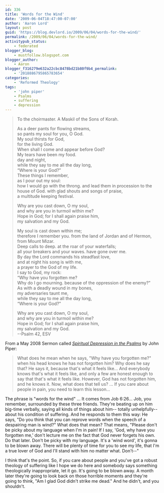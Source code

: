 ```yaml
---
id: 336
title: 'Words for the Wind'
date: '2009-06-04T18:47:00-07:00'
author: 'Aaron Lord'
layout: post
guid: 'https://blog.devlord.io/2009/06/04/words-for-the-wind/'
permalink: /2009/06/04/words-for-the-wind/
activitypub_status:
    - federated
blogger_blog:
    - mustfollow.blogspot.com
blogger_author:
    - Aaron
blogger_f316279e632a22cbc8478bd21b80f9b4_permalink:
    - '2018886795865783654'
categories:
    - 'Reformed Theology'
tags:
    - 'john piper'
    - Psalms
    - suffering
    - depression
---
```


> To the choirmaster. A Maskil of the Sons of Korah.
> 
> As a deer pants for flowing streams,  
> so pants my soul for you, O God.  
> My soul thirsts for God,  
> for the living God.  
> When shall I come and appear before God?  
> My tears have been my food.  
> day and night,  
> while they say to me all the day long,  
> “Where is your God?”  
> These things I remember,  
> as I pour out my soul:  
> how I would go with the throng. 
> and lead them in procession to the house of God. 
> with glad shouts and songs of praise,  
> a multitude keeping festival.  
> 
> Why are you cast down, O my soul,  
> and why are you in turmoil within me?  
> Hope in God; for I shall again praise him,  
> my salvation and my God.  
> 
> My soul is cast down within me;  
> therefore I remember you. 
> from the land of Jordan and of Hermon,  
> from Mount Mizar.  
> Deep calls to deep. 
> at the roar of your waterfalls;  
> all your breakers and your waves. 
> have gone over me.  
> By day the Lord commands his steadfast love,  
> and at night his song is with me,  
> a prayer to the God of my life.  
> I say to God, my rock:  
> “Why have you forgotten me?  
> Why do I go mourning. 
> because of the oppression of the enemy?”  
> As with a deadly wound in my bones,  
> my adversaries taunt me,  
> while they say to me all the day long,  
> “Where is your God?”
> 
> Why are you cast down, O my soul,  
> and why are you in turmoil within me?  
> Hope in God; for I shall again praise him,  
> my salvation and my God.  
> --Psalm 42, ESV

From a May 2008 Sermon called <a style="font-style:italic;" href="http://www.desiringgod.org/ResourceLibrary/Sermons/ByDate/2008/2806/">Spiritual Depression in the Psalms</a> by John Piper:

> What does he mean when he says, "Why have you forgotten me?" when his head knows he has not forgotten him? Why does he say that? He says it, because that's what it feels like... And everybody knows that's what it feels like, and only a few are honest enough to say that that's what it feels like. However, God has not forgotten him, and he knows it. Now, what does that tell us? ... If you care about people in pain, you need to learn this lesson...

The phrase is "words for the wind" ... It comes from Job 6:26... Job, you remember, surrounded by these three friends. They're beating up on him big-time verbally, saying all kinds of things about him-- totally unhelpfully--about his condition of suffering. And he responds to them this way: He says, "Do you think that you can reprove words when the speech of a despairing man is wind?" What does that mean? That means, "Please don't be picky about my language when I'm in pain! If I say, 'God, why have you forgotten me,' don't lecture me on the fact that God never forgets his own. Do that later. Don't be picky with my language. It's a 'wind word', it's gonna to be blown away. There will be plenty of time for you to see my life, that I'm a true lover of God and I'll stand with him no matter what. Don't--"

I think that's the point. So, if you care about people and you've got a robust theology of suffering like I hope we do here and somebody says something theologically inappropriate, let it go. It's going to be blown away. A month later they're going to look back on those horrible moments and they're going to think, "Am I glad God didn't strike me dead." And he didn't, and you shouldn't.

